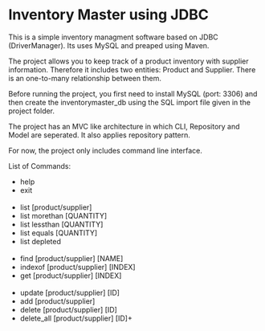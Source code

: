 # Inventory Master using JDBC

This is a simple inventory managment software based on JDBC (DriverManager). Its uses MySQL and preaped using Maven. 

The project allows you to keep track of a product inventory with supplier information. Therefore it includes two entities: Product and Supplier. There is an one-to-many relationship between them.  

Before running the project, you first need to install MySQL (port: 3306) and then create the inventorymaster_db using the SQL import file given in the project folder.

The project has an MVC like architecture in which CLI, Repository and Model are seperated. It also applies repository pattern.

For now, the project only includes  command line interface.

List of Commands:
<ul>
<li>help</li>
<li>exit</li> 
<br/>
<li>list [product/supplier]</li>
<li>list morethan [QUANTITY] </li>
<li>list lessthan [QUANTITY]</li>
<li>list equals [QUANTITY]</li>
<li>list depleted</li>
<br/>
<li>find [product/supplier] [NAME]</li>
<li>indexof [product/supplier] [INDEX]</li>
<li>get [product/supplier] [INDEX]</li>
<br/>
<li>update [product/supplier] [ID]</li>
<li>add [product/supplier]</li>
<li>delete [product/supplier] [ID]</li></li>
<li>delete_all [product/supplier]  [ID]+</li>
</ul>
